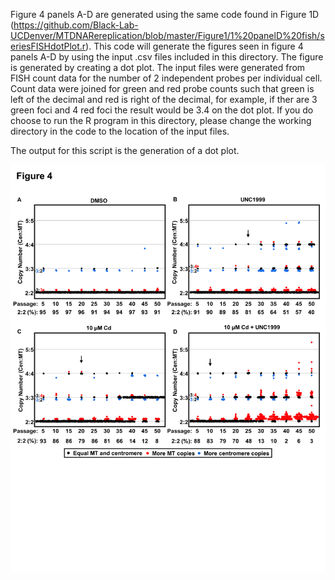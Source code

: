 Figure 4 panels A-D are generated using the same code found in Figure 1D (https://github.com/Black-Lab-UCDenver/MTDNARereplication/blob/master/Figure1/1%20panelD%20fish/seriesFISHdotPlot.r). This code will generate the figures seen in figure 4 panels A-D by using the input .csv files included in this directory. The figure is generated by creating a dot plot. The input files were generated from FISH count data for the number of 2 independent probes per individual cell. Count data were joined for green and red probe counts such that green is left of the decimal and red is right of the decimal, for example, if ther are 3 green foci and 4 red foci the result would be 3.4 on the dot plot. If you do choose to run the R program in this directory, please change the working directory in the code to the location of the input files.

The output for this script is the generation of a dot plot.

![alt text](https://github.com/Black-Lab-UCDenver/MTDNARereplication/blob/master/images/Figure4.png?raw=true)
